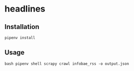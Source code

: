 # headlines

## Installation

`pipenv install`

## Usage

`bash
pipenv shell
scrapy crawl infobae_rss -o output.json`
